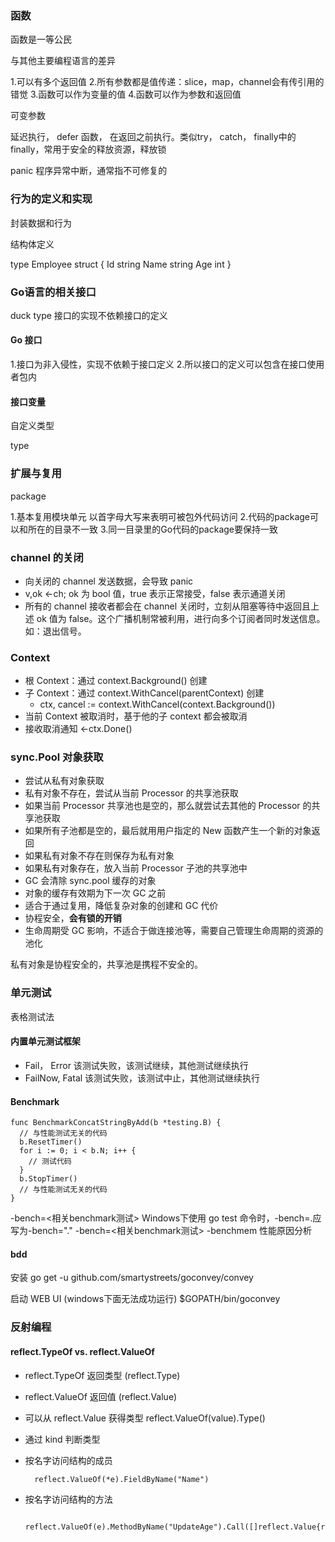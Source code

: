 ### 函数

函数是一等公民

与其他主要编程语言的差异

1.可以有多个返回值
2.所有参数都是值传递：slice，map，channel会有传引用的错觉
3.函数可以作为变量的值
4.函数可以作为参数和返回值

可变参数

延迟执行， defer 函数， 在返回之前执行。类似try， catch， finally中的finally，常用于安全的释放资源，释放锁

panic 程序异常中断，通常指不可修复的

### 行为的定义和实现

封装数据和行为

结构体定义

type Employee struct {
  Id string
  Name string
  Age int
}

### Go语言的相关接口

duck type 接口的实现不依赖接口的定义


#### Go 接口

1.接口为非入侵性，实现不依赖于接口定义
2.所以接口的定义可以包含在接口使用者包内

#### 接口变量

自定义类型

type 

### 扩展与复用

package

1.基本复用模块单元
  以首字母大写来表明可被包外代码访问
2.代码的package可以和所在的目录不一致
3.同一目录里的Go代码的package要保持一致

### channel 的关闭

+ 向关闭的 channel 发送数据，会导致 panic
+ v,ok <-ch; ok 为 bool 值，true 表示正常接受，false 表示通道关闭
+ 所有的 channel 接收者都会在 channel 关闭时，立刻从阻塞等待中返回且上述 ok 值为 false。这个广播机制常被利用，进行向多个订阅者同时发送信息。如：退出信号。

### Context

+ 根 Context：通过 context.Background() 创建
+ 子 Context：通过 context.WithCancel(parentContext) 创建
  - ctx, cancel := context.WithCancel(context.Background())
+ 当前 Context 被取消时，基于他的子 context 都会被取消
+ 接收取消通知 <-ctx.Done()

### sync.Pool 对象获取
+ 尝试从私有对象获取
+ 私有对象不存在，尝试从当前 Processor 的共享池获取
+ 如果当前 Processor 共享池也是空的，那么就尝试去其他的 Processor 的共享池获取
+ 如果所有子池都是空的，最后就用用户指定的 New 函数产生一个新的对象返回
+ 如果私有对象不存在则保存为私有对象
+ 如果私有对象存在，放入当前 Processor 子池的共享池中
+ GC 会清除 sync.pool 缓存的对象
+ 对象的缓存有效期为下一次 GC 之前
+ 适合于通过复用，降低复杂对象的创建和 GC 代价
+ 协程安全，**会有锁的开销**
+ 生命周期受 GC 影响，不适合于做连接池等，需要自己管理生命周期的资源的池化


私有对象是协程安全的，共享池是携程不安全的。

### 单元测试

表格测试法

#### 内置单元测试框架

+ Fail， Error 该测试失败，该测试继续，其他测试继续执行
+ FailNow, Fatal 该测试失败，该测试中止，其他测试继续执行

#### Benchmark

```
func BenchmarkConcatStringByAdd(b *testing.B) {
  // 与性能测试无关的代码
  b.ResetTimer()
  for i := 0; i < b.N; i++ {
    // 测试代码
  }
  b.StopTimer()
  // 与性能测试无关的代码
}
```
-bench=<相关benchmark测试>
Windows下使用 go test 命令时，-bench=.应写为-bench="."
-bench=<相关benchmark测试> -benchmem 性能原因分析

#### bdd

安装 go get -u github.com/smartystreets/goconvey/convey

启动 WEB UI (windows下面无法成功运行)
$GOPATH/bin/goconvey

### 反射编程

#### reflect.TypeOf vs. reflect.ValueOf

+ reflect.TypeOf 返回类型 (reflect.Type)
+ reflect.ValueOf 返回值 (reflect.Value)
+ 可以从 reflect.Value 获得类型 reflect.ValueOf(value).Type()
+ 通过 kind 判断类型


+ 按名字访问结构的成员
  ```
    reflect.ValueOf(*e).FieldByName("Name")
  ```
+ 按名字访问结构的方法
  ```
    reflect.ValueOf(e).MethodByName("UpdateAge").Call([]reflect.Value{reflect.ValueOf(1)})
  ```